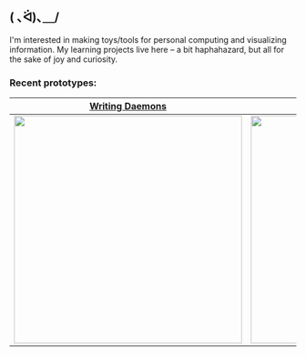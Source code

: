 ## ( ､ᐛ)､＿/ 

I'm interested in making toys/tools for personal computing and visualizing information. My learning projects live here – a bit haphahazard, but all for the sake of joy and curiosity. 

### Recent prototypes:
|<a href="https://github.com/merryvj/llm-daemons"> Writing Daemons </a>| <a href="https://github.com/merryvj/bento-search"> Visual Search </a> |
|--------------|--------------|
| <img width="400" src="https://github.com/merryvj/merryvj/assets/41601131/e09b836f-92d2-4827-b10a-0cd6dfef9f78"/> | <img width="400" src="https://github.com/merryvj/merryvj/assets/41601131/69bccc5d-df75-4aea-821d-331a0ed10a5b"/> |

